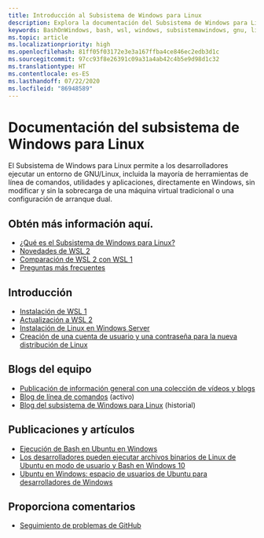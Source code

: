 ```yaml
---
title: Introducción al Subsistema de Windows para Linux
description: Explora la documentación del Subsistema de Windows para Linux.
keywords: BashOnWindows, bash, wsl, windows, subsistemawindows, gnu, linux
ms.topic: article
ms.localizationpriority: high
ms.openlocfilehash: 81ff05f03172e3e3a167ffba4ce846ec2edb3d1c
ms.sourcegitcommit: 97cc93f8e26391c09a31a4ab42c4b5e9d98d1c32
ms.translationtype: HT
ms.contentlocale: es-ES
ms.lasthandoff: 07/22/2020
ms.locfileid: "86948589"
---
```

# <a name="windows-subsystem-for-linux-documentation"></a>Documentación del subsistema de Windows para Linux

El Subsistema de Windows para Linux permite a los desarrolladores ejecutar un entorno de GNU/Linux, incluida la mayoría de herramientas de línea de comandos, utilidades y aplicaciones, directamente en Windows, sin modificar y sin la sobrecarga de una máquina virtual tradicional o una configuración de arranque dual.

## <a name="learn-more-here"></a>Obtén más información aquí.

* [¿Qué es el Subsistema de Windows para Linux?](about.md)
* [Novedades de WSL 2](wsl2-index.md)
* [Comparación de WSL 2 con WSL 1](compare-versions.md)
* [Preguntas más frecuentes](faq.md)

## <a name="get-started"></a>Introducción

* [Instalación de WSL 1](install-win10.md)
* [Actualización a WSL 2](install-win10.md#update-to-wsl-2)
* [Instalación de Linux en Windows Server](install-on-server.md)
* [Creación de una cuenta de usuario y una contraseña para la nueva distribución de Linux](user-support.md)

## <a name="team-blogs"></a>Blogs del equipo

* [Publicación de información general con una colección de vídeos y blogs](https://blogs.msdn.microsoft.com/commandline/learn-about-windows-console-and-windows-subsystem-for-linux-wsl/)
* [Blog de línea de comandos](https://blogs.msdn.microsoft.com/commandline/) (activo)
* [Blog del subsistema de Windows para Linux](https://blogs.msdn.microsoft.com/wsl/) (historial)

## <a name="posts-and-articles"></a>Publicaciones y artículos

* [Ejecución de Bash en Ubuntu en Windows](https://blogs.windows.com/buildingapps/2016/03/30/run-bash-on-ubuntu-on-windows/)
* [Los desarrolladores pueden ejecutar archivos binarios de Linux de Ubuntu en modo de usuario y Bash en Windows 10](https://www.hanselman.com/blog/DevelopersCanRunBashShellAndUsermodeUbuntuLinuxBinariesOnWindows10.aspx)
* [Ubuntu en Windows: espacio de usuarios de Ubuntu para desarrolladores de Windows](https://insights.ubuntu.com/2016/03/30/ubuntu-on-windows-the-ubuntu-userspace-for-windows-developers/)

## <a name="provide-feedback"></a>Proporciona comentarios

* [Seguimiento de problemas de GitHub](https://github.com/Microsoft/BashOnWindows/issues)
